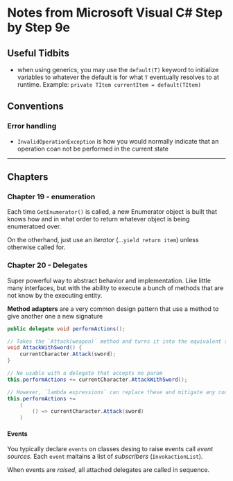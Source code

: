# Notes from Microsoft Visual C# Step by Step 9e

## Useful Tidbits

* when using generics, you may use the `default(T)` keyword to initialize variables to whatever the default is for what `T` eventually resolves to at runtime. Example: `private TItem currentItem = default(TItem)`

## Conventions

### Error handling

* `InvalidOperationException` is how you would normally indicate that an operation coan not be performed in the current state

---

## Chapters

### Chapter 19 - enumeration

Each time `GetEnumerator()` is called, a new Enumerator object is built that knows how and in what order to return whatever object is being enumeratoed over.

On the otherhand, just use an *iterator* (...`yield return item`) unless otherwise called for.

### Chapter 20 - Delegates

Super powerful way to abstract behavior and implementation. Like little many interfaces, but with the ability to execute a bunch of methods that are not know by the executing entity.

**Method adapters** are a very common design pattern that use a method to give another one a new signature

```C#
public delegate void performActions();

// Takes the `Attack(weapon)` method and turns it into the equivalent sinature of `Attack()`
void AttackWithSword() {
    currentCharacter.Attack(sword);
}

// No usable with a delegate that accepts no param
this.performActions += currentCharacter.AttackWithSword();

// However, `lambda expressions` can replace these and mitigate any code stink their presence may cause.
this.performActions +=
    (
        () => currentCharacter.Attack(sword)
    )
```

#### Events

You typically declare `events` on classes desing to raise events call *event sources*. Each `event` maitains a list of *subscribers* (`InvokactionList`).

When events are *raised*, all attached delegates are called in sequence.